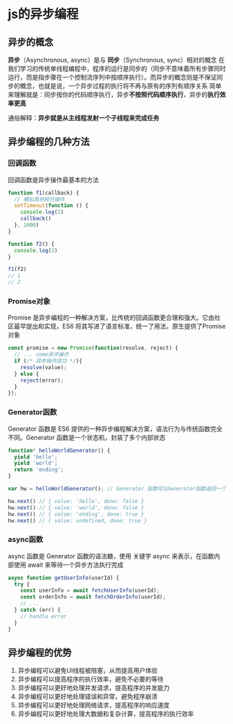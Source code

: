 # js的异步编程

## 异步的概念

**异步**（Asynchronous, async）是与 **同步**（Synchronous, sync）相对的概念
在我们学习的传统单线程编程中，程序的运行是同步的（同步不意味着所有步骤同时运行，而是指步骤在一个控制流序列中按顺序执行）。而异步的概念则是不保证同步的概念，也就是说，一个异步过程的执行将不再与原有的序列有顺序关系
简单来理解就是：同步按你的代码顺序执行，异步**不按照代码顺序执行**，异步的**执行效率更高**

通俗解释：**异步就是从主线程发射一个子线程来完成任务**

## 异步编程的几种方法

### 回调函数

回调函数是异步操作最基本的方法

```js
function f1(callback) {
  // 模拟其他耗时操作
  setTimeout(function () {
    console.log(1)
    callback()
  }, 1000)
}

function f2() {
  console.log(2)
}

f1(f2)
// 1
// 2
```

### Promise对象

Promise 是异步编程的一种解决方案，比传统的回调函数更合理和强大。它由社区最早提出和实现，ES6 将其写进了语言标准，统一了用法，原生提供了Promise对象

```js
const promise = new Promise(function(resolve, reject) {
  // ... some异步操作
  if (/* 异步操作成功 */){
    resolve(value);
  } else {
    reject(error);
  }
});
```

### Generator函数

Generator 函数是 ES6 提供的一种异步编程解决方案，语法行为与传统函数完全不同。Generator 函数是一个状态机，封装了多个内部状态

```js
function* helloWorldGenerator() {
  yield 'hello';
  yield 'world';
  return 'ending';
}

var hw = helloWorldGenerator(); // Generator 函数可以Generator函数返回一个遍历器对象，也就是说，Generator 函数除了状态机，还是一个遍历器对象生成函数。返回的遍历器对象，可以依次遍历 Generator 函数内部的每一个状态。

hw.next() // { value: 'hello', done: false }
hw.next() // { value: 'world', done: false }
hw.next() // { value: 'ending', done: true }
hw.next() // { value: undefined, done: true }
```

### async函数

async 函数是 Generator 函数的语法糖，使用 关键字 async 来表示，在函数内部使用 await 来等待一个异步方法执行完成

```js
async function getUserInfo(userId) {
  try {
    const userInfo = await fetchUserInfo(userId);
    const orderInfo = await fetchOrderInfo(userId);
    // ...
  } catch (err) {
    // handle error
  }
}
```

## 异步编程的优势

1. 异步编程可以避免UI线程被阻塞，从而提高用户体验
2. 异步编程可以提高程序的执行效率，避免不必要的等待
3. 异步编程可以更好地处理并发请求，提高程序的并发能力
4. 异步编程可以更好地处理错误和异常，避免程序崩溃
5. 异步编程可以更好地处理网络请求，提高程序的响应速度
6. 异步编程可以更好地处理大数据和复杂计算，提高程序的执行效率




